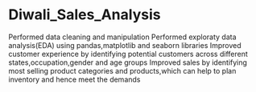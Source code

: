 # Diwali_Sales_Analysis
Performed data cleaning and manipulation
Performed exploraty data analysis(EDA) using pandas,matplotlib and seaborn libraries
Improved customer experience by identifying potential customers across different states,occupation,gender and age groups
Improved sales by identifying most selling product categories and products,which can help to plan inventory and hence meet the demands
